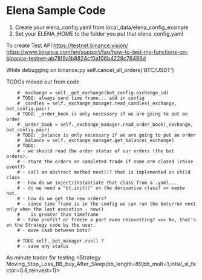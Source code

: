 # Elena Sample Code

1. Create your elena_config.yaml from local_data/elena_config_example
2. Set your ELENA_HOME to the folder you put that elena_config.yaml 


To create Test API
https://testnet.binance.vision/
https://www.binance.com/en/support/faq/how-to-test-my-functions-on-binance-testnet-ab78f9a1b8824cf0a106b4229c76496d



While debugging on binance.py
self.cancel_all_orders('BTC/USDT')

TODOs moved out from code

        # _exchange = self._get_exchange(bot_config.exchange_id)
        # TODO: always send time frame... add in config
        # _candles = self._exchange_manager.read_candles(_exchange, bot_config.pair)
        # TODO: _order_book is only necessary if we are going to put an order
        # _order_book = self._exchange_manager.read_order_book(_exchange, bot_config.pair)
        # TODO: _balance is only necessary if we are going to put an order
        # _balance = self._exchange_manager.get_balance(_exchange)
        # TODO:
        # - we should read the order status of our orders (the bot orders).
        # - store the orders on completed trade if some are closed (raise event?)
        # - call an abstract method next()? that is implemented on child class
        # - how do we inject/instantiate that class from a .yaml...
        # - do we need a "bt.init()" on the derivative class? => maybe not.
        # - how do we get the new orders?
        # - since time frame is in the config we can run the bots/run next only when the last execution - now()
        #    is greater than timeframe
        # - take profit? or freeze a part even reinvesting? =>> No, that's on the Strategy code by the user.
        # - move cash between bots?

        # TODO self._bot_manager.run() ?
        # - save any status


As minute trader for testing
<Strategy Moving_Stop_Loss_BB_buy_After_Sleep(bb_lenght=89,bb_mult=1,intial_sl_factor=0.8,reinvest=1)>